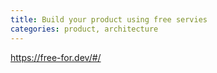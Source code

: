 ```yaml
---
title: Build your product using free servies
categories: product, architecture
---
```


https://free-for.dev/#/
<!--more-->

